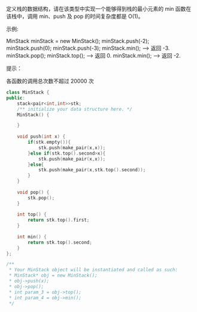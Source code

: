 定义栈的数据结构，请在该类型中实现一个能够得到栈的最小元素的 min 函数在该栈中，调用 min、push 及 pop 的时间复杂度都是 O(1)。

 

示例:

MinStack minStack = new MinStack();
minStack.push(-2);
minStack.push(0);
minStack.push(-3);
minStack.min();   --> 返回 -3.
minStack.pop();
minStack.top();      --> 返回 0.
minStack.min();   --> 返回 -2.


提示：

各函数的调用总次数不超过 20000 次

```cpp
class MinStack {
public:
    stack<pair<int,int>>stk;
    /** initialize your data structure here. */
    MinStack() {

    }
    
    void push(int x) {
        if(stk.empty()){
            stk.push(make_pair(x,x));
        }else if(stk.top().second>x){
            stk.push(make_pair(x,x));
        }else{
            stk.push(make_pair(x,stk.top().second));
        }
    }
    
    void pop() {
        stk.pop();
    }
    
    int top() {
        return stk.top().first;
    }
    
    int min() {
        return stk.top().second;
    }
};

/**
 * Your MinStack object will be instantiated and called as such:
 * MinStack* obj = new MinStack();
 * obj->push(x);
 * obj->pop();
 * int param_3 = obj->top();
 * int param_4 = obj->min();
 */
```

